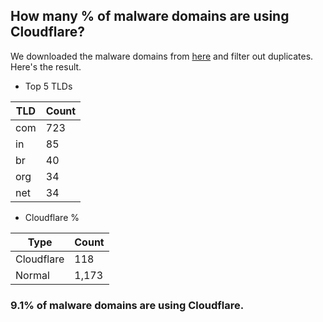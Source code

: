 ## How many % of malware domains are using Cloudflare?


We downloaded the malware domains from [here](https://urlhaus.abuse.ch) and filter out duplicates.
Here's the result.


[//]: # (start replacement)


- Top 5 TLDs

| TLD | Count |
| --- | --- |
| com | 723 |
| in | 85 |
| br | 40 |
| org | 34 |
| net | 34 |


- Cloudflare %

| Type | Count |
| --- | --- |
| Cloudflare | 118 |
| Normal | 1,173 |


### 9.1% of malware domains are using Cloudflare.